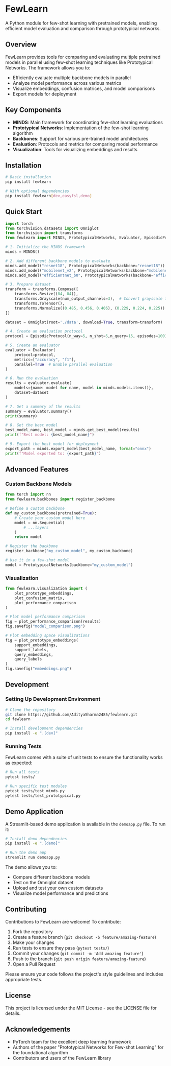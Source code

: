 # FewLearn

A Python module for few-shot learning with pretrained models, enabling efficient model evaluation and comparison through prototypical networks.

## Overview

FewLearn provides tools for comparing and evaluating multiple pretrained models in parallel using few-shot learning techniques like Prototypical Networks. The framework allows you to:

- Efficiently evaluate multiple backbone models in parallel
- Analyze model performance across various metrics
- Visualize embeddings, confusion matrices, and model comparisons
- Export models for deployment

## Key Components

- **MINDS**: Main framework for coordinating few-shot learning evaluations
- **Prototypical Networks**: Implementation of the few-shot learning algorithm
- **Backbones**: Support for various pre-trained model architectures 
- **Evaluation**: Protocols and metrics for comparing model performance
- **Visualization**: Tools for visualizing embeddings and results

## Installation

```bash
# Basic installation
pip install fewlearn

# With optional dependencies
pip install fewlearn[dev,easyfsl,demo]
```

## Quick Start

```python
import torch
from torchvision.datasets import Omniglot
from torchvision import transforms
from fewlearn import MINDS, PrototypicalNetworks, Evaluator, EpisodicProtocol

# 1. Initialize the MINDS framework
minds = MINDS()

# 2. Add different backbone models to evaluate
minds.add_model("resnet18", PrototypicalNetworks(backbone="resnet18"))
minds.add_model("mobilenet_v2", PrototypicalNetworks(backbone="mobilenet_v2"))
minds.add_model("efficientnet_b0", PrototypicalNetworks(backbone="efficientnet_b0"))

# 3. Prepare dataset
transform = transforms.Compose([
    transforms.Resize((84, 84)),
    transforms.Grayscale(num_output_channels=3),  # Convert grayscale to RGB for ImageNet normalization
    transforms.ToTensor(),
    transforms.Normalize((0.485, 0.456, 0.406), (0.229, 0.224, 0.225))
])

dataset = Omniglot(root='./data', download=True, transform=transform)

# 4. Create an evaluation protocol
protocol = EpisodicProtocol(n_way=5, n_shot=5,n_query=15, episodes=100)

# 5. Create an evaluator
evaluator = Evaluator(
    protocol=protocol,
    metrics=["accuracy", "f1"],
    parallel=True  # Enable parallel evaluation
)

# 6. Run the evaluation
results = evaluator.evaluate(
    models={name: model for name, model in minds.models.items()},
    dataset=dataset
)

# 7. Get a summary of the results
summary = evaluator.summary()
print(summary)

# 8. Get the best model
best_model_name, best_model = minds.get_best_model(results)
print(f"Best model: {best_model_name}")

# 9. Export the best model for deployment
export_path = minds.export_model(best_model_name, format="onnx")
print(f"Model exported to: {export_path}")
```

## Advanced Features

### Custom Backbone Models

```python
from torch import nn
from fewlearn.backbones import register_backbone

# Define a custom backbone
def my_custom_backbone(pretrained=True):
    # Create your custom model here
    model = nn.Sequential(
        # ...layers
    )
    return model

# Register the backbone
register_backbone("my_custom_model", my_custom_backbone)

# Use it in a few-shot model
model = PrototypicalNetworks(backbone="my_custom_model")
```

### Visualization

```python
from fewlearn.visualization import (
    plot_prototype_embeddings,
    plot_confusion_matrix,
    plot_performance_comparison
)

# Plot model performance comparison
fig = plot_performance_comparison(results)
fig.savefig("model_comparison.png")

# Plot embedding space visualizations
fig = plot_prototype_embeddings(
    support_embeddings,
    support_labels,
    query_embeddings,
    query_labels
)
fig.savefig("embeddings.png")
```

## Development

### Setting Up Development Environment

```bash
# Clone the repository
git clone https://github.com/AdityaSharma2485/fewlearn.git
cd fewlearn

# Install development dependencies
pip install -e ".[dev]"
```

### Running Tests

FewLearn comes with a suite of unit tests to ensure the functionality works as expected:

```bash
# Run all tests
pytest tests/

# Run specific test modules
pytest tests/test_minds.py
pytest tests/test_prototypical.py
```

## Demo Application

A Streamlit-based demo application is available in the `demoapp.py` file. To run it:

```bash
# Install demo dependencies
pip install -e ".[demo]"

# Run the demo app
streamlit run demoapp.py
```

The demo allows you to:
- Compare different backbone models
- Test on the Omniglot dataset
- Upload and test your own custom datasets
- Visualize model performance and predictions

## Contributing

Contributions to FewLearn are welcome! To contribute:

1. Fork the repository
2. Create a feature branch (`git checkout -b feature/amazing-feature`)
3. Make your changes
4. Run tests to ensure they pass (`pytest tests/`)
5. Commit your changes (`git commit -m 'Add amazing feature'`)
6. Push to the branch (`git push origin feature/amazing-feature`)
7. Open a Pull Request

Please ensure your code follows the project's style guidelines and includes appropriate tests.

## License

This project is licensed under the MIT License - see the LICENSE file for details.

## Acknowledgements

- PyTorch team for the excellent deep learning framework
- Authors of the paper "Prototypical Networks for Few-shot Learning" for the foundational algorithm
- Contributors and users of the FewLearn library

